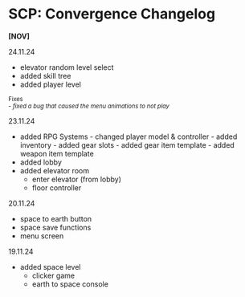 # SCP: Convergence Changelog

<b>[NOV]</b>

24.11.24
- elevator random level select
- added skill tree
- added player level

<small>Fixes<br>
<i>
      - fixed a bug that caused the menu animations to not play
</i></small>

23.11.24
- added RPG Systems
      - changed player model & controller
      - added inventory
      - added gear slots
      - added gear item template
      - added weapon item template
- added lobby
- added elevator room
    - enter elevator (from lobby)
    - floor controller

20.11.24
- space to earth button
- space save functions
- menu screen
 
19.11.24
- added space level
    - clicker game
    - earth to space console
